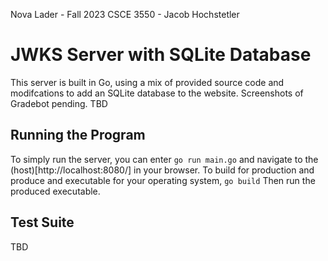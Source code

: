 Nova Lader - Fall 2023
CSCE 3550 - Jacob Hochstetler

# JWKS Server with SQLite Database
This server is built in Go, using a mix of provided source code and modifcations to add an SQLite database to the website. Screenshots of Gradebot pending.
TBD

## Running the Program

To simply run the server, you can enter
`go run main.go`
and navigate to the (host)[http://localhost:8080/] in your browser.
To build for production and produce and executable for your operating system,
`go build`
Then run the produced executable.

## Test Suite

TBD